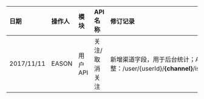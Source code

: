 |日期|操作人|模块|API名称|修订记录|
|:--|:--|:--|:--|:--|
|2017/11/11 |EASON|用户API |关注/取消关注|新增渠道字段，用于后台统计；API调整：/user/{userId}/**{channel}**/isAttention/{zbId}/{isAttention}|